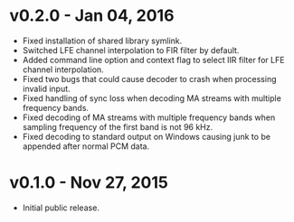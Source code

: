 v0.2.0 - Jan 04, 2016
=====================
- Fixed installation of shared library symlink.
- Switched LFE channel interpolation to FIR filter by default.
- Added command line option and context flag to select IIR filter for LFE
  channel interpolation.
- Fixed two bugs that could cause decoder to crash when processing invalid
  input.
- Fixed handling of sync loss when decoding MA streams with multiple frequency
  bands.
- Fixed decoding of MA streams with multiple frequency bands when sampling
  frequency of the first band is not 96 kHz.
- Fixed decoding to standard output on Windows causing junk to be appended
  after normal PCM data.


v0.1.0 - Nov 27, 2015
=====================
- Initial public release.
